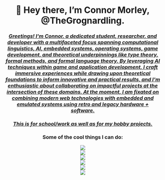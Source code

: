 <h1 align = "center"><b>
  👋 Hey there, I’m Connor Morley, @TheGrognardling.
  </b></h1>
  <h3 align = "center"><u><i>
Greetings! I'm Connor, a dedicated student, researcher, and developer with a multifaceted focus spanning computational linguistics, AI, embedded systems, operating systems, game development, and theoretical underpinnings like type theory, formal methods, and formal language theory. By leveraging AI techniques within game and application development, I craft immersive experiences while drawing upon theoretical foundations to inform innovative and practical results, and I'm enthusiastic about collaborating on impactful projects at the intersection of these domains. At the moment, I am fixated on combining modern web technologies with embedded and emulated systems using retro and legacy hardware + software. 
  </u></i></h3>
  <h3 align = "center"><u><i>
  This is for school/work as well as for my hobby projects.
  </u></i></h3>
  <h3 align = "center">
  Some of the cool things I can do:
  </h3>
<p align = "center">
  <a href="https://skillicons.dev">
    <img src="https://skillicons.dev/icons?i=powershell,bash,git,emacs,vim,neovim,vscode,vscodium,eclipse,latex,markdown"/>
    <br>
    <img src="https://skillicons.dev/icons?i=discord,bots,docker,github,gitlab,replit,stackoverflow"/> 
    <br>
    <img src="https://skillicons.dev/icons?i=python,r,lua,processing,java,c,cpp,rust,zig,haskell,matlab,solidity"/> 
    <br>
    <img src="https://skillicons.dev/icons?i=gradle,qt,flask,pytorch,tensorflow,sklearn"/> 
    <br>
    <img src="https://skillicons.dev/icons?i=html,css,wordpress,nginx,nodejs,javascript,react,php,mysql,sqlite"/>
    <br>
    <img src="https://skillicons.dev/icons?i=windows,linux,arch,nix,raspberrypi,bsd,plan9"/>
  </a>
</p>
